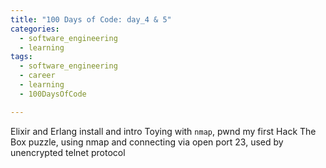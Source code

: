 ```yaml
---
title: "100 Days of Code: day_4 & 5"
categories:
  - software_engineering
  - learning
tags:
  - software_engineering
  - career
  - learning
  - 100DaysOfCode

---
```

Elixir and Erlang install and intro
Toying with `nmap`, pwnd my first Hack The Box puzzle, using nmap and connecting via open port 23, used by unencrypted telnet protocol

